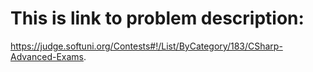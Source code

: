 # This is link to problem description:
 https://judge.softuni.org/Contests#!/List/ByCategory/183/CSharp-Advanced-Exams.
